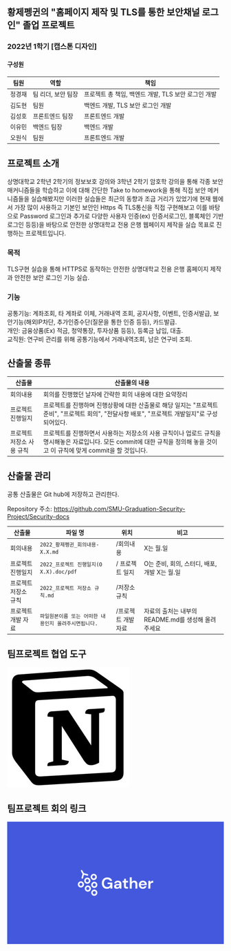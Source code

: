 ## 황제펭귄의 "홈페이지 제작 및 TLS를 통한 보안채널 로그인" 졸업 프로젝트

### 2022년 1학기 [캡스톤 디자인]

#### 구성원

| 팀원   | 역할            | 책임                                                |
| ------ | --------------- | --------------------------------------------------- |
| 정경재 | 팀 리더, 보안 팀장 | 프로젝트 총 책임, 백엔드 개발, TLS 보안 로그인 개발        |
| 김도현 | 팀원            | 백엔드 개발, TLS 보안 로그인 개발                      |
| 김성호 | 프론트엔드 팀장    | 프론트엔드 개발                                     |
| 이유민 | 백엔드 팀장       | 백엔드 개발                                        |
| 오원식 | 팀원            | 프론트엔드 개발                                     |

## 프로젝트 소개
상명대학교 2학년 2학기의 정보보호 강의와 3학년 2학기 암호학 강의을 통해 각종 보안 매커니즘들을 학습하고 이에 대해 간단한 Take to homework을 통해 직접 보안 메커니즘들을 실습해봤지만 이러한 실습들은 최근의 동향과 조금 거리가 있었기에 현재 웹에서 가장 많이 사용하고 기본인 보안인 Https 즉 TLS통신을 직접 구현해보고 이를 바탕으로 Password 로그인과 추가로 다양한 사용자 인증(ex) 인증서로그인, 블록체인 기반 로그인 등등)을 바탕으로 안전한 상명대학교 전용 은행 웹페이지 제작을 실습 목표로 진행하는 프로젝트입니다.

### 목적
TLS구현 실습을 통해 HTTPS로 동작하는 안전한 상명대학교 전용 은행 홈페이지 제작과 안전한 보안 로그인 기능 실습.

### 기능
공통기능: 계좌조회, 타 계좌로 이체, 거래내역 조회, 공지사항, 이벤트, 인증서발급, 보안기능(해외IP차단, 추가인증수단(질문을 통한 인증 등등), 카드발급.  
개인: 금융상품(Ex) 적금, 청약통장, 투자상품 등등), 등록금 납입, 대출.  
교직원: 연구비 관리를 위해 공통기능에서 거래내역조회, 남은 연구비 조회.  

## 산출물 종류

| 산출물                    | 산출물의 내용                                                                                                                                                                |
| ------------------------- | ---------------------------------------------------------------------------------------------------------------------------------------------------------------------------- |
| 회의내용                  | 회의를 진행했던 날자에 간략한 회의 내용에 대한 요약정리                                                                                                                      |
| 프로젝트 진행일지         | 프로젝트를 진행하며 진행상황에 대한 산출물로 해당 일지는 "프로젝트 준비", "프로젝트 회의", "전달사항 배포", "프로젝트 개발일지"로 구성되어있다.                              |
| 프로젝트 저장소 사용 규칙 | 프로젝트를 진행하면서 사용하는 저장소의 사용 규칙이나 업로드 규칙을 명시해놓은 자료입니다. 모든 commit에 대한 규칙을 정의해 놓을 것이고 이 규칙에 맞게 commit을 할 것입니다. |

## 산출물 관리

공통 산출물은 Git hub에 저장하고 관리한다.

Repository 주소: https://github.com/SMU-Graduation-Security-Project/Security-docs

| 산출물               | 파일 명                                  | 위치            | 비고                                 |
| -------------------- | ---------------------------------------- | --------------- | ------------------------------------ |
| 회의내용             | `2022_황제펭귄_회의내용-X.X.md `         | /회의내용       | X는 월.일                            |
| 프로젝트 진행일지    | `2022_프로젝트 진행일지(O X.X).doc/pdf ` | / 프로젝트 일지 | O는 준비, 회의, 스터디, 배포, 개발 X는 월.일 |
| 프로젝트 저장소 규칙 | `2022_프로젝트 저장소 규칙.md `          | /저장소 규칙    |                                      |
| 프로젝트 개발 자료 | `파일원본이름 또는 어떠한 내용인지 올려주시면됩니다.`| /프로젝트 개발자료 | 자료의 출처는 내부의 README.md를 생성해 올려주세요                            |


## 팀프로젝트 협업 도구
[![Notion](https://github.com/arad4228/2021_winter/blob/main/Security_Web_Source/Notion.png)](https://www.notion.so/2022-0f0c58dd61a54d2d981d36cbb33fe80f)
</br>

## 팀프로젝트 회의 링크
[![GatherTown](https://github.com/arad4228/2021_winter/blob/main/Security_Web_Source/Gather.png)](https://gather.town/invite?token=RzRSypa-RuM7iBzwl9fsMO_vLmk2QTck)
</br>

